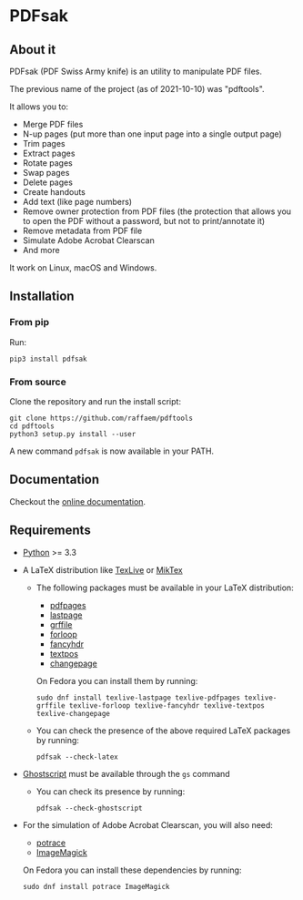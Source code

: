 # PDFsak

## About it
PDFsak (PDF Swiss Army knife) is an utility to manipulate PDF files.

The previous name of the project (as of 2021-10-10) was "pdftools".

It allows you to:

* Merge PDF files
* N-up pages (put more than one input page into a single output page)
* Trim pages
* Extract pages
* Rotate pages
* Swap pages
* Delete pages
* Create handouts
* Add text (like page numbers)
* Remove owner protection from PDF files (the protection that allows you to open the PDF without a password, but not to print/annotate it)
* Remove metadata from PDF file
* Simulate Adobe Acrobat Clearscan
* And more

It work on Linux, macOS and Windows.

## Installation

### From pip

Run:

```
pip3 install pdfsak
```

### From source

Clone the repository and run the install script:

```
git clone https://github.com/raffaem/pdftools
cd pdftools
python3 setup.py install --user
```

A new command `pdfsak` is now available in your PATH.

## Documentation

Checkout the [online documentation](https://pdfsak.readthedocs.io).

## Requirements

* [Python](https://www.python.org/) >= 3.3
* A LaTeX distribution like [TexLive](https://www.tug.org/texlive/) or [MikTex](http://miktex.org/)
    * The following packages must be available in your LaTeX distribution:
        * [pdfpages](https://www.ctan.org/pkg/pdfpages)
        * [lastpage](https://www.ctan.org/pkg/lastpage)
        * [grffile](https://www.ctan.org/pkg/grffile)
        * [forloop](https://www.ctan.org/pkg/forloop)
        * [fancyhdr](https://www.ctan.org/pkg/fancyhdr)
        * [textpos](https://www.ctan.org/pkg/textpos)
        * [changepage](https://www.ctan.org/pkg/changepage)

        On Fedora you can install them by running:

        `sudo dnf install texlive-lastpage texlive-pdfpages texlive-grffile texlive-forloop texlive-fancyhdr texlive-textpos texlive-changepage`

    * You can check the presence of the above required LaTeX packages by running:

        `pdfsak --check-latex`

* [Ghostscript](https://www.ghostscript.com/) must be available through the `gs` command
    * You can check its presence by running:

        `pdfsak --check-ghostscript`

* For the simulation of Adobe Acrobat Clearscan, you will also need:
    * [potrace](potrace.sf.net)
    * [ImageMagick](https://imagemagick.org)
    
    On Fedora you can install these dependencies by running:

    `sudo dnf install potrace ImageMagick`
